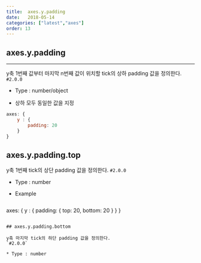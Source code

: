 ```yaml
---
title:  axes.y.padding
date:   2018-05-14
categories: ["latest","axes"]
order: 13
---
```


## axes.y.padding
---

y축 1번째 값부터 마지막 n번째 값이 위치할 tick의 상하 padding 값을 정의한다.
`#2.0.0`

* Type : number/object

* 상하 모두 동일한 값을 지정


```javascript
axes: {
	y : {
		padding: 20
	}
}
```

## axes.y.padding.top

y축 1번째 tick의 상단 padding 값을 정의한다.
`#2.0.0`

* Type : number

* Example

  ```javascript
axes: {
	y : {
		padding:  {
			top: 20,
			bottom: 20
		}
	}
}
```

## axes.y.padding.bottom

y축 마지막 tick의 하단 padding 값을 정의한다.
`#2.0.0`

* Type : number

